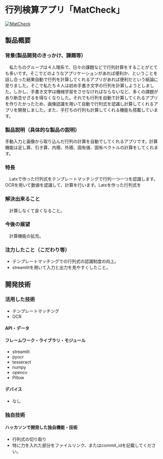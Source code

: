 # 行列検算アプリ「MatCheck」

[![MatCheck](https://user-images.githubusercontent.com/63656006/139519995-5c35f264-4f29-4eed-9abc-5ee794f60245.png)](https://www.youtube.com/watch?v=LUPQFB4QyVo)

## 製品概要
### 背景(製品開発のきっかけ、課題等）
　私たちのグループは４人理系で、日々の課題などで行列計算をすることがとても多いです。そこでどのようなアプリケーションがあれば便利か、ということを話し合った結果自動で行列を計算してくれるアプリがあれば便利だという結論に至りました。そこで私たち４人は初め手書き文字の行列を計算しようとしました。しかし、手書き文字は機械学習をさせなければならないなど、多くの課題があり断念せざるを得なくなりした。それでも行列を自動で計算してくれるアプリを作りたかったため、画像認識を用いて自動で行列式を認識し計算してくれるアプリを開発しました。また、手打ちの行列も計算してくれる機能も搭載しています。
### 製品説明（具体的な製品の説明）
 手動入力と画像から取り込んだ行列の計算を自動でしてくれるアプリです。計算機能は足し算、引き算、内積、外積、固有値、固有ベクトルの計算をしてくれます。
### 特長
　Latxで作った行列式をテンプレートマッチングで行列一つ一つを認識します。OCRを用いて数値を認識して、計算を行います。Latxを作った行列式を
### 解決出来ること
　計算しなくて良くなること。
### 今後の展望
　計算機能の拡充。
### 注力したこと（こだわり等）
* テンプレートマッチングでの行列式の認識制度の向上。
* streamlitを用いて入力と出力を見やすくしたこと。

## 開発技術
### 活用した技術
* テンプレートマッチング
* OCR
#### API・データ

#### フレームワーク・ライブラリ・モジュール
* streamlit
* pyocr
* tesseract
* numpy
* opencv
* Pillow

#### デバイス
* なし

### 独自技術
#### ハッカソンで開発した独自機能・技術
* 行列式の切り取り
* 特に力を入れた部分をファイルリンク、またはcommit_idを記載してください。

